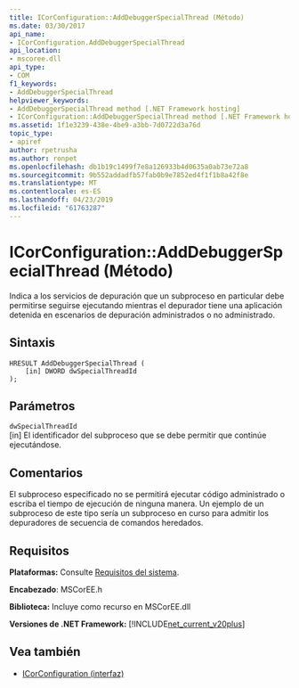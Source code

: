 ```yaml
---
title: ICorConfiguration::AddDebuggerSpecialThread (Método)
ms.date: 03/30/2017
api_name:
- ICorConfiguration.AddDebuggerSpecialThread
api_location:
- mscoree.dll
api_type:
- COM
f1_keywords:
- AddDebuggerSpecialThread
helpviewer_keywords:
- AddDebuggerSpecialThread method [.NET Framework hosting]
- ICorConfiguration::AddDebuggerSpecialThread method [.NET Framework hosting]
ms.assetid: 1f1e3239-438e-4be9-a3bb-7d0722d3a76d
topic_type:
- apiref
author: rpetrusha
ms.author: ronpet
ms.openlocfilehash: db1b19c1499f7e8a126933b4d0635a0ab73e72a8
ms.sourcegitcommit: 9b552addadfb57fab0b9e7852ed4f1f1b8a42f8e
ms.translationtype: MT
ms.contentlocale: es-ES
ms.lasthandoff: 04/23/2019
ms.locfileid: "61763287"
---
```

# <a name="icorconfigurationadddebuggerspecialthread-method"></a>ICorConfiguration::AddDebuggerSpecialThread (Método)
Indica a los servicios de depuración que un subproceso en particular debe permitirse seguirse ejecutando mientras el depurador tiene una aplicación detenida en escenarios de depuración administrados o no administrado.  
  
## <a name="syntax"></a>Sintaxis  
  
```  
HRESULT AddDebuggerSpecialThread (  
    [in] DWORD dwSpecialThreadId  
);  
```  
  
## <a name="parameters"></a>Parámetros  
 `dwSpecialThreadId`  
 [in] El identificador del subproceso que se debe permitir que continúe ejecutándose.  
  
## <a name="remarks"></a>Comentarios  
 El subproceso especificado no se permitirá ejecutar código administrado o escriba el tiempo de ejecución de ninguna manera. Un ejemplo de un subproceso de este tipo sería un subproceso en curso para admitir los depuradores de secuencia de comandos heredados.  
  
## <a name="requirements"></a>Requisitos  
 **Plataformas:** Consulte [Requisitos del sistema](../../../../docs/framework/get-started/system-requirements.md).  
  
 **Encabezado**: MSCorEE.h  
  
 **Biblioteca:** Incluye como recurso en MSCorEE.dll  
  
 **Versiones de .NET Framework:** [!INCLUDE[net_current_v20plus](../../../../includes/net-current-v20plus-md.md)]  
  
## <a name="see-also"></a>Vea también

- [ICorConfiguration (interfaz)](../../../../docs/framework/unmanaged-api/hosting/icorconfiguration-interface.md)
